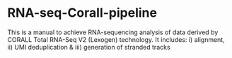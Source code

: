 # RNA-seq-Corall-pipeline
This is a manual to achieve RNA-sequencing analysis of data derived by CORALL Total RNA-Seq V2 (Lexogen) technology. It includes: i) alignment, ii) UMI deduplication & iii) generation of stranded tracks
